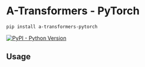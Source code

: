 
# A-Transformers - PyTorch

```bash
pip install a-transformers-pytorch
```
[![PyPI - Python Version](https://img.shields.io/pypi/v/a-transformers-pytorch?style=flat&colorA=black&colorB=black)](https://pypi.org/project/a-transformers-pytorch/)


## Usage
```python
```
